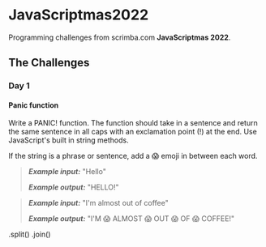 # JavaScriptmas2022
Programming challenges from scrimba.com **JavaScriptmas 2022**.

## The Challenges

### Day 1
#### Panic function 
Write a PANIC! function. The function should take in a sentence and return the same
sentence in all caps with an exclamation point (!) at the end. Use JavaScript's
built in string methods. 

If the string is a phrase or sentence, add a 😱 emoji in between each word. 

> ***Example input:*** "Hello"
>
> ***Example output:*** "HELLO!"

> ***Example input:*** "I'm almost out of coffee"
>
> ***Example output:*** "I'M 😱 ALMOST 😱 OUT 😱 OF 😱 COFFEE!"

.split() .join()
